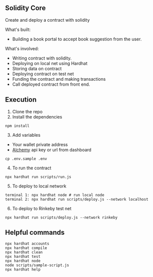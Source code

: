 ## Solidity Core
Create and deploy a contract with solidity

What's built:
- Building a book portal to accept book suggestion from the user.

What's involved:
* Writing contract with solidity.
* Deploying on local net using Hardhat
* Storing data on contract
* Deploying contract on test net
* Funding the contract and making transactions
* Call deployed contract from front end.


## Execution
1. Clone the repo
2. Install the dependencies
```shell
npm install
```
3. Add variables
* Your wallet private address 
* [Alchemy](https://dashboard.alchemyapi.io/) api key or url from dashboard
```shell
cp .env.sample .env
```
4. To run the contract 
```shell
npx hardhat run scripts/run.js
```
5. To deploy to local network
```shell
terminal 1: npx hardhat node # run local node
terminal 2: npx hardhat run scripts/deploy.js --network localhost
```
6. To deploy to Rinkeby test net
```console
npx hardhat run scripts/deploy.js --network rinkeby
```


## Helpful commands
```shell
npx hardhat accounts
npx hardhat compile
npx hardhat clean
npx hardhat test
npx hardhat node
node scripts/sample-script.js
npx hardhat help
```
